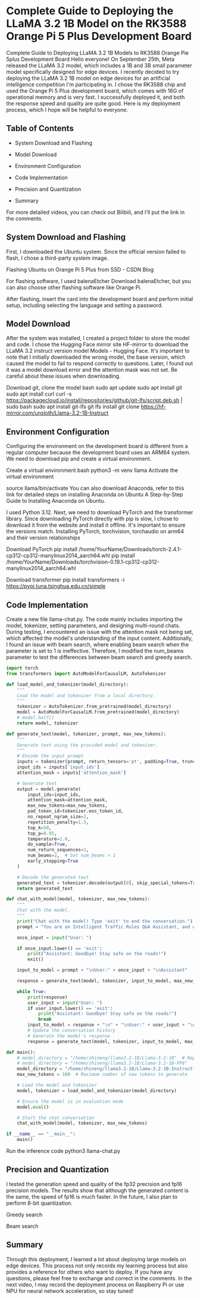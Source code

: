# Complete Guide to Deploying the LLaMA 3.2 1B Model on the RK3588 Orange Pi 5 Plus Development Board
Complete Guide to Deploying LLaMA 3.2 1B Models to RK3588 Orange Pie 5plus Development Board
Hello everyone! On September 25th, Meta released the LLaMA 3.2 model, which includes a 1B and 3B small parameter model specifically designed for edge devices. I recently decided to try deploying the LLaMA 3.2 1B model on edge devices for an artificial intelligence competition I'm participating in. I chose the RK3588 chip and used the Orange Pi 5 Plus development board, which comes with 16G of operational memory and is very fast. I successfully deployed it, and both the response speed and quality are quite good. Here is my deployment process, which I hope will be helpful to everyone.

## Table of Contents

* System Download and Flashing

* Model Download

* Environment Configuration

* Code Implementation

* Precision and Quantization

* Summary

For more detailed videos, you can check out Bilibili, and I'll put the link in the comments.

## System Download and Flashing

First, I downloaded the Ubuntu system. Since the official version failed to flash, I chose a third-party system image.

Flashing Ubuntu on Orange Pi 5 Plus from SSD - CSDN Blog

For flashing software, I used balenaEtcher Download balenaEtcher, but you can also choose other flashing software like Orange Pi.

After flashing, insert the card into the development board and perform initial setup, including selecting the language and setting a password.

## Model Download

After the system was installed, I created a project folder to store the model and code. I chose the Hugging Face mirror site HF-mirror to download the LLaMA 3.2 instruct version model Models - Hugging Face. It's important to note that I initially downloaded the wrong model, the base version, which caused the model to fail to respond correctly to questions. Later, I found out it was a model download error and the attention mask was not set. Be careful about these issues when downloading.

Download git, clone the model
bash
sudo apt update
sudo apt install git
sudo apt install curl
curl -s https://packagecloud.io/install/repositories/github/git-lfs/script.deb.sh | sudo bash
sudo apt install git-lfs
git lfs install
git clone https://hf-mirror.com/unsloth/Llama-3.2-1B-Instruct  

## Environment Configuration

Configuring the environment on the development board is different from a regular computer because the development board uses an ARM64 system. We need to download pip and create a virtual environment.

Create a virtual environment
bash
python3 -m venv llama
Activate the virtual environment

source llama/bin/activate
You can also download Anaconda, refer to this link for detailed steps on installing Anaconda on Ubuntu A Step-by-Step Guide to Installing Anaconda on Ubuntu.

I used Python 3.12. Next, we need to download PyTorch and the transformer library. Since downloading PyTorch directly with pip is slow, I chose to download it from the website and install it offline. It's important to ensure the versions match. Installing PyTorch, torchvision, torchaudio on arm64 and their version relationships

Download PyTorch
pip install /home/YourName/Downloads/torch-2.4.1-cp312-cp312-manylinux2014_aarch64.whl
pip install /home/YourName/Downloads/torchvision-0.19.1-cp312-cp312-manylinux2014_aarch64.whl

Download transformer
pip install transformers -i https://pypi.tuna.tsinghua.edu.cn/simple

## Code Implementation
Create a new file llama-chat.py.
The code mainly includes importing the model, tokenizer, setting parameters, and designing multi-round chats. During testing, I encountered an issue with the attention mask not being set, which affected the model's understanding of the input content. Additionally, I found an issue with beam search, where enabling beam search when the parameter is set to 1 is ineffective. Therefore, I modified the num_beams parameter to test the differences between beam search and greedy search.
```python
import torch
from transformers import AutoModelForCausalLM, AutoTokenizer

def load_model_and_tokenizer(model_directory):
    """
    Load the model and tokenizer from a local directory.
    """
    tokenizer = AutoTokenizer.from_pretrained(model_directory)
    model = AutoModelForCausalLM.from_pretrained(model_directory)
    # model.half()
    return model, tokenizer

def generate_text(model, tokenizer, prompt, max_new_tokens):
    """
    Generate text using the provided model and tokenizer.
    """
    # Encode the input prompt
    inputs = tokenizer(prompt, return_tensors='pt', padding=True, truncation=True)
    input_ids = inputs['input_ids']
    attention_mask = inputs['attention_mask']

    # Generate text
    output = model.generate(
        input_ids=input_ids,
        attention_mask=attention_mask,
        max_new_tokens=max_new_tokens,
        pad_token_id=tokenizer.eos_token_id,
        no_repeat_ngram_size=2,
        repetition_penalty=1.5,
        top_k=50,
        top_p=0.95,
        temperature=1.0,
        do_sample=True,
        num_return_sequences=1,
        num_beams=2,  # Set num_beams > 1
        early_stopping=True
    )

    # Decode the generated text
    generated_text = tokenizer.decode(output[0], skip_special_tokens=True)
    return generated_text

def chat_with_model(model, tokenizer, max_new_tokens):
    """
    Chat with the model.
    """
    print("Chat with the model! Type 'exit' to end the conversation.")
    prompt = "You are an Intelligent Traffic Rules Q&A Assistant, and when user ask you questions, you will provide me with traffic knowledge. Next, user will ask you questions, please answer them.\n"

    once_input = input("User: ")

    if once_input.lower() == 'exit':
        print("Assistant: Goodbye! Stay safe on the roads!")
        exit()

    input_to_model = prompt + "\nUser:" + once_input + "\nAssistant"

    response = generate_text(model, tokenizer, input_to_model, max_new_tokens)

    while True:
        print(response)
        user_input = input("User: ")
        if user_input.lower() == 'exit':
            print("Assistant: Goodbye! Stay safe on the roads!")
            break
        input_to_model = response + "\n" + "\nUser:" + user_input + "\nAssistant"
        # Update the conversation history
        # Generate the model's response
        response = generate_text(model, tokenizer, input_to_model, max_new_tokens)

def main():
    # model_directory = "/home/zhineng/llama3.2-1B/Llama-3.2-1B"  # Replace with your local model directory
    # model_directory = "/home/zhineng/llama3.2-1B/Llama-3.2-1B-FP8"
    model_directory = "/home/zhineng/llama3.2-1B/Llama-3.2-1B-Instruct"
    max_new_tokens = 100  # Maximum number of new tokens to generate

    # Load the model and tokenizer
    model, tokenizer = load_model_and_tokenizer(model_directory)

    # Ensure the model is in evaluation mode
    model.eval()

    # Start the chat conversation
    chat_with_model(model, tokenizer, max_new_tokens)

if __name__ == "__main__":
    main()
```
Run the inference code
python3 llama-chat.py

## Precision and Quantization

I tested the generation speed and quality of the fp32 precision and fp16 precision models. The results show that although the generated content is the same, the speed of fp16 is much faster. In the future, I also plan to perform 8-bit quantization.

Greedy search

Beam search

## Summary

Through this deployment, I learned a lot about deploying large models on edge devices. This process not only records my learning process but also provides a reference for others who want to deploy. If you have any questions, please feel free to exchange and correct in the comments. In the next video, I may record the deployment process on Raspberry Pi or use NPU for neural network acceleration, so stay tuned!
